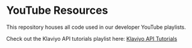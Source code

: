 # YouTube Resources
This repository houses all code used in our developer YouTube playlists. 

Check out the Klaviyo API tutorials playlist here: [Klaviyo API Tutorials](https://www.youtube.com/playlist?list=PLHkNfHgtxcUanrkMnKPdkRzuWU7MGv_xM)
